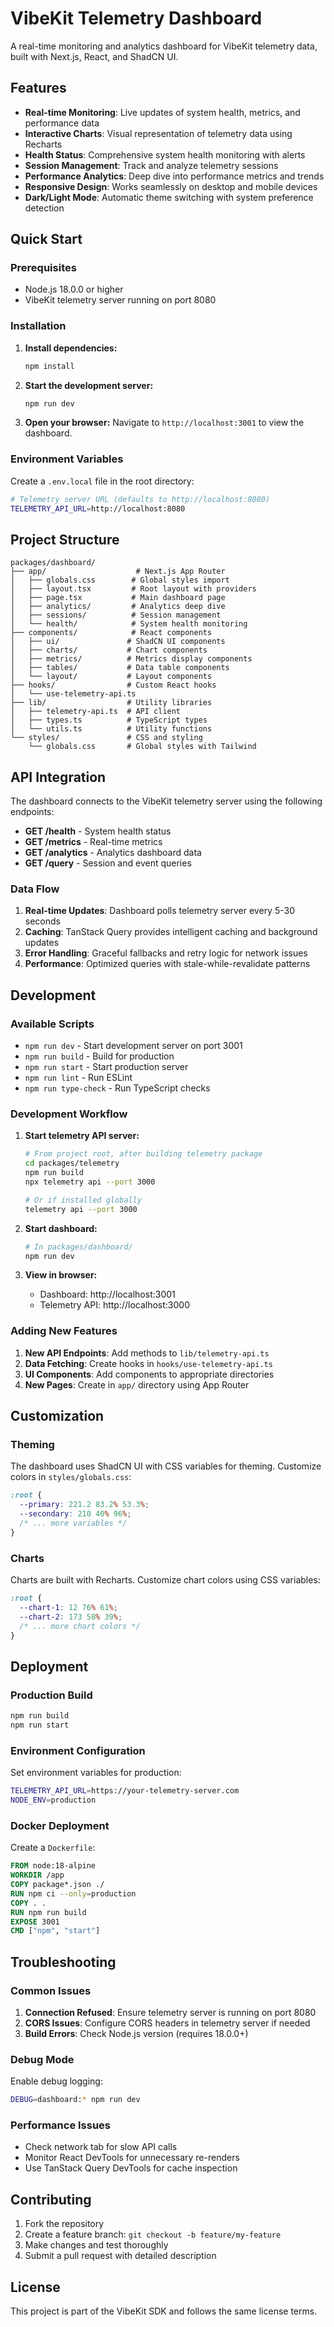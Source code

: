 # VibeKit Telemetry Dashboard

A real-time monitoring and analytics dashboard for VibeKit telemetry data, built with Next.js, React, and ShadCN UI.

## Features

- **Real-time Monitoring**: Live updates of system health, metrics, and performance data
- **Interactive Charts**: Visual representation of telemetry data using Recharts
- **Health Status**: Comprehensive system health monitoring with alerts
- **Session Management**: Track and analyze telemetry sessions
- **Performance Analytics**: Deep dive into performance metrics and trends
- **Responsive Design**: Works seamlessly on desktop and mobile devices
- **Dark/Light Mode**: Automatic theme switching with system preference detection

## Quick Start

### Prerequisites

- Node.js 18.0.0 or higher
- VibeKit telemetry server running on port 8080

### Installation

1. **Install dependencies:**
   ```bash
   npm install
   ```

2. **Start the development server:**
   ```bash
   npm run dev
   ```

3. **Open your browser:**
   Navigate to `http://localhost:3001` to view the dashboard.

### Environment Variables

Create a `.env.local` file in the root directory:

```bash
# Telemetry server URL (defaults to http://localhost:8080)
TELEMETRY_API_URL=http://localhost:8080
```

## Project Structure

```
packages/dashboard/
├── app/                    # Next.js App Router
│   ├── globals.css        # Global styles import
│   ├── layout.tsx         # Root layout with providers
│   ├── page.tsx           # Main dashboard page
│   ├── analytics/         # Analytics deep dive
│   ├── sessions/          # Session management
│   └── health/            # System health monitoring
├── components/            # React components
│   ├── ui/               # ShadCN UI components
│   ├── charts/           # Chart components
│   ├── metrics/          # Metrics display components
│   ├── tables/           # Data table components
│   └── layout/           # Layout components
├── hooks/                # Custom React hooks
│   └── use-telemetry-api.ts
├── lib/                  # Utility libraries
│   ├── telemetry-api.ts  # API client
│   ├── types.ts          # TypeScript types
│   └── utils.ts          # Utility functions
└── styles/               # CSS and styling
    └── globals.css       # Global styles with Tailwind
```

## API Integration

The dashboard connects to the VibeKit telemetry server using the following endpoints:

- **GET /health** - System health status
- **GET /metrics** - Real-time metrics
- **GET /analytics** - Analytics dashboard data
- **GET /query** - Session and event queries

### Data Flow

1. **Real-time Updates**: Dashboard polls telemetry server every 5-30 seconds
2. **Caching**: TanStack Query provides intelligent caching and background updates
3. **Error Handling**: Graceful fallbacks and retry logic for network issues
4. **Performance**: Optimized queries with stale-while-revalidate patterns

## Development

### Available Scripts

- `npm run dev` - Start development server on port 3001
- `npm run build` - Build for production
- `npm run start` - Start production server
- `npm run lint` - Run ESLint
- `npm run type-check` - Run TypeScript checks

### Development Workflow

1. **Start telemetry API server:**
   ```bash
   # From project root, after building telemetry package
   cd packages/telemetry
   npm run build
   npx telemetry api --port 3000
   
   # Or if installed globally
   telemetry api --port 3000
   ```

2. **Start dashboard:**
   ```bash
   # In packages/dashboard/
   npm run dev
   ```

3. **View in browser:**
   - Dashboard: http://localhost:3001
   - Telemetry API: http://localhost:3000

### Adding New Features

1. **New API Endpoints**: Add methods to `lib/telemetry-api.ts`
2. **Data Fetching**: Create hooks in `hooks/use-telemetry-api.ts`
3. **UI Components**: Add components to appropriate directories
4. **New Pages**: Create in `app/` directory using App Router

## Customization

### Theming

The dashboard uses ShadCN UI with CSS variables for theming. Customize colors in `styles/globals.css`:

```css
:root {
  --primary: 221.2 83.2% 53.3%;
  --secondary: 210 40% 96%;
  /* ... more variables */
}
```

### Charts

Charts are built with Recharts. Customize chart colors using CSS variables:

```css
:root {
  --chart-1: 12 76% 61%;
  --chart-2: 173 58% 39%;
  /* ... more chart colors */
}
```

## Deployment

### Production Build

```bash
npm run build
npm run start
```

### Environment Configuration

Set environment variables for production:

```bash
TELEMETRY_API_URL=https://your-telemetry-server.com
NODE_ENV=production
```

### Docker Deployment

Create a `Dockerfile`:

```dockerfile
FROM node:18-alpine
WORKDIR /app
COPY package*.json ./
RUN npm ci --only=production
COPY . .
RUN npm run build
EXPOSE 3001
CMD ["npm", "start"]
```

## Troubleshooting

### Common Issues

1. **Connection Refused**: Ensure telemetry server is running on port 8080
2. **CORS Issues**: Configure CORS headers in telemetry server if needed
3. **Build Errors**: Check Node.js version (requires 18.0.0+)

### Debug Mode

Enable debug logging:

```bash
DEBUG=dashboard:* npm run dev
```

### Performance Issues

- Check network tab for slow API calls
- Monitor React DevTools for unnecessary re-renders
- Use TanStack Query DevTools for cache inspection

## Contributing

1. Fork the repository
2. Create a feature branch: `git checkout -b feature/my-feature`
3. Make changes and test thoroughly
4. Submit a pull request with detailed description

## License

This project is part of the VibeKit SDK and follows the same license terms.
